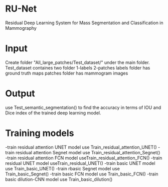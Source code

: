 # RU-Net
Residual Deep Learning System for Mass Segmentation and Classification in Mammography


# Input

Create folder  "All_large_patches/Test_dataset/" under the main folder.
Test_dataset containes two folder
           1-labels 2-patches
labels folder has ground truth maps
patches folder has mammogram images


# Output

use Test_semantic_segmentation() to find the accuracy in terms of IOU and Dice index of the trained deep learning model.

# Training models

-train residual attention UNET model use Train_residual_attention_UNET()
-train residual attention Segnet model use Train_residual_attention_Segnet()
-train residual attention FCN model useTrain_residual_attention_FCN()
-train residual UNET model useTrain_residual_UNET()
-train basic UNET model use Train_basic_UNET()
-train rbasic Segnet model use  Train_basic_Segnet()
-train basic FCN model use Train_basic_FCN()
-train basic dilution-CNN model use Train_basic_dilution()
